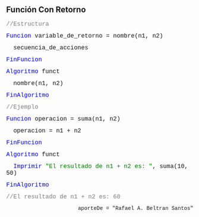 ## Función Con Retorno

<font face="courier new" color="grey" size=3>//Estructura</font>

<font face="courier new" color="blue" size=3>Funcion </font><font face="courier new" size=3>variable_de_retorno = nombre(n1, n2)</font>

<font face="courier new" size=3>&nbsp;&nbsp;secuencia_de_acciones</font>

<font face="courier new" color="blue" size=3>FinFuncion</font>

<font face="courier new" color="blue" size=3>Algoritmo </font><font face="courier new" size=3>funct</font>

<font face="courier new" size=3>&nbsp;&nbsp;nombre(n1, n2)</font>

<font face="courier new" color="blue" size=3>FinAlgoritmo</font>

<font face="courier new" color="grey" size=3>//Ejemplo</font>

<font face="courier new" color="blue" size=3>Funcion </font><font face="courier new" size=3>operacion = suma(n1, n2)</font>

<font face="courier new" size=3>&nbsp;&nbsp;operacion = n1 + n2</font>

<font face="courier new" color="blue" size=3>FinFuncion</font>

<font face="courier new" color="blue" size=3>Algoritmo </font><font face="courier new" size=3>funct</font>

<font face="courier new" color="blue" size=3>&nbsp;&nbsp;Imprimir </font><font face="courier new" color="green" size=3>"El resultado de n1 + n2 es: "</font><font face="courier new" size=3>, suma(10, 50)</font>

<font face="courier new" color="blue" size=3>FinAlgoritmo</font>

<font face="courier new" color="grey" size=3>//El resultado de n1 + n2 es: 60</font>

<p align="right"><font face="courier new"> aporteDe = "Rafael A. Beltran Santos"</p>